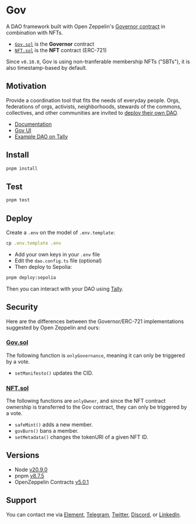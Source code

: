 # Gov

A DAO framework built with Open Zeppelin's [Governor contract](https://docs.openzeppelin.com/contracts/4.x/governance#governor) in combination with NFTs.

- [`Gov.sol`](https://github.com/web3-hackers-collective/dao-contracts/blob/main/contracts/Gov.sol) is the **Governor** contract
- [`NFT.sol`](https://github.com/web3-hackers-collective/dao-contracts/blob/main/contracts/NFT.sol) is the **NFT** contract (ERC-721)

Since `v0.10.0`, Gov is using non-tranferable membership NFTs ("SBTs"), it is also timestamp-based by default.

## Motivation

Provide a coordination tool that fits the needs of everyday people. Orgs, federations of orgs, activists, neighborhoods, stewards of the commons, collectives, and other communities are invited to [deploy their own DAO](https://w3hc.github.io/gov-docs/deployment.html). 

- [Documentation](https://w3hc.github.io/gov-docs/)
- [Gov UI](https://gov-ui.netlify.app/)
- [Example DAO on Tally](https://www.tally.xyz/gov/web3-hackers-collective)

## Install

```js
pnpm install
```

## Test

```js
pnpm test
```

## Deploy

Create a `.env` on the model of `.env.template`:

```js
cp .env.template .env
```

- Add your own keys in your `.env` file
- Edit the `dao.config.ts` file (optional)
- Then deploy to Sepolia:

```bash
pnpm deploy:sepolia
```

Then you can interact with your DAO using [Tally](https://www.tally.xyz/).

## Security

Here are the differences between the Governor/ERC-721 implementations suggested by Open Zeppelin and ours:

### [Gov.sol](https://github.com/w3hc/gov/blob/main/contracts/Gov.sol)

The following function is `onlyGovernance`, meaning it can only be triggered by a vote.

- `setManifesto()` updates the CID.

### [NFT.sol](https://github.com/w3hc/gov/blob/main/contracts/NFT.sol)

The following functions are `onlyOwner`, and since the NFT contract ownership is transferred to the Gov contract, they can only be triggered by a vote.

- `safeMint()` adds a new member.
- `govBurn()` bans a member.
- `setMetadata()` changes the tokenURI of a given NFT ID.

## Versions

- Node [v20.9.0](https://nodejs.org/uk/blog/release/v20.9.0/)
- pnpm [v8.7.5](https://pnpm.io/)
- OpenZeppelin Contracts [v5.0.1](https://github.com/OpenZeppelin/openzeppelin-contracts/releases/tag/v5.0.1)

## Support

You can contact me via [Element](https://matrix.to/#/@julienbrg:matrix.org), [Telegram](https://t.me/julienbrg), [Twitter](https://twitter.com/julienbrg), [Discord](https://discord.com/invite/uSxzJp3J76), or [LinkedIn](https://www.linkedin.com/in/julienberanger/).
